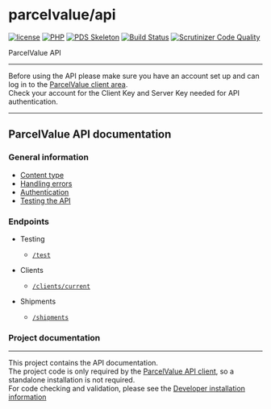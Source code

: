 # parcelvalue/api

[![license](https://img.shields.io/github/license/parcelvalue/api.svg)](https://github.com/parcelvalue/api)
[![PHP](https://img.shields.io/packagist/php-v/parcelvalue/api.svg)](https://www.php.net)
[![PDS Skeleton](https://img.shields.io/badge/pds-skeleton-blue.svg)](https://github.com/php-pds/skeleton)
[![Build Status](https://travis-ci.org/parcelvalue/api.svg)](https://travis-ci.org/parcelvalue/api)
[![Scrutinizer Code Quality](https://scrutinizer-ci.com/g/parcelvalue/api/badges/quality-score.png)](https://scrutinizer-ci.com/g/parcelvalue/api/)

ParcelValue API

---

Before using the API please make sure you have an account set up and can log in to the [ParcelValue client area](https://my.parcelvalue.eu).  
Check your account for the Client Key and Server Key needed for API authentication.

---

## ParcelValue API documentation

### General information

* [Content type](docs/ContentType.md)
* [Handling errors](docs/HandlingErrors.md)
* [Authentication](docs/Authentication.md)
* [Testing the API](docs/Testing.md)

### Endpoints

* Testing
    * [`/test`](docs/Endpoints/Test.md)

* Clients
    * [`/clients/current`](docs/Endpoints/Clients/Current.md)

* Shipments
    * [`/shipments`](docs/Endpoints/Shipments/Shipments.md)

### Project documentation

---

This project contains the API documentation.  
The project code is only required by the [ParcelValue API client](https://github.com/parcelvalue/api-client), so a standalone installation is not required.  
For code checking and validation, please see the [Developer installation information](docs/DeveloperInstallation.md)
